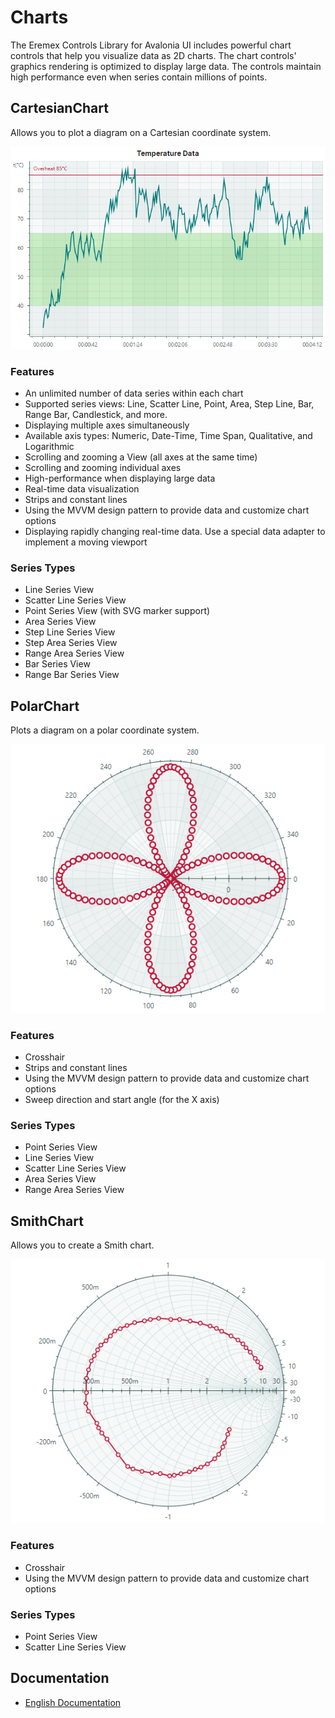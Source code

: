 # Charts

The Eremex Controls Library for Avalonia UI includes powerful chart controls that help you visualize data as 2D charts. The chart controls' graphics rendering is optimized to display large data. The controls maintain high performance even when series contain millions of points.

## CartesianChart

Allows you to plot a diagram on a Cartesian coordinate system.

![cartesianchart1](images/cartesianchart1.png)

### Features

- An unlimited number of data series within each chart
- Supported series views: Line, Scatter Line, Point, Area, Step Line, Bar, Range Bar, Candlestick, and more.
- Displaying multiple axes simultaneously
- Available axis types: Numeric, Date-Time, Time Span, Qualitative, and Logarithmic
- Scrolling and zooming a View (all axes at the same time)
- Scrolling and zooming individual axes
- High-performance when displaying large data
- Real-time data visualization
- Strips and constant lines
- Using the MVVM design pattern to provide data and customize chart options
- Displaying rapidly changing real-time data. Use a special data adapter to implement a moving viewport

### Series Types

* Line Series View
* Scatter Line Series View
* Point Series View (with SVG marker support)
* Area Series View
* Step Line Series View
* Step Area Series View
* Range Area Series View
* Bar Series View
* Range Bar Series View 


## PolarChart

Plots a diagram on a polar coordinate system.

![polarchart1](images/polarchart1.png)

### Features

- Crosshair
- Strips and constant lines
- Using the MVVM design pattern to provide data and customize chart options
- Sweep direction and start angle (for the X axis)

### Series Types

- Point Series View
- Line Series View
- Scatter Line Series View
- Area Series View
- Range Area Series View

## SmithChart

Allows you to create a Smith chart.

![smithchart1](images/smithchart1.png)

### Features

- Crosshair
- Using the MVVM design pattern to provide data and customize chart options

### Series Types

- Point Series View
- Scatter Line Series View

## Documentation

- [English Documentation](https://eremexcontrols.net/articles/controls/charts.html)

